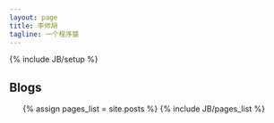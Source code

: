 ```yaml
---
layout: page
title: 李师胡
tagline: 一个程序猿
---
```

{% include JB/setup %}

## Blogs
<ul>
{% assign pages_list = site.posts %}
{% include JB/pages_list %}
</ul>

